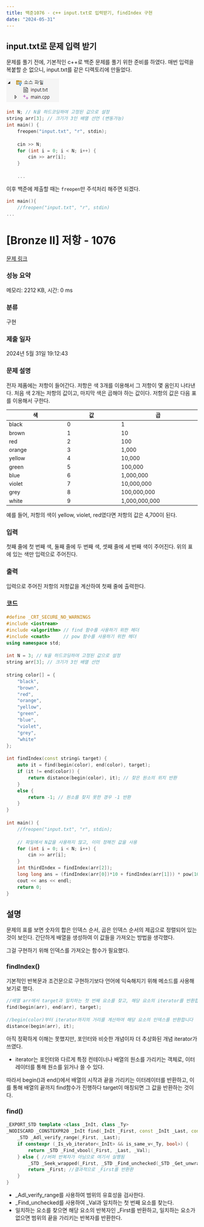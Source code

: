 ```yaml
---
title: 백준1076 - c++ input.txt로 입력받기, findIndex 구현
date: "2024-05-31"
---
```

## input.txt로 문제 입력 받기
문제를 풀기 전에, 기본적인 c++로 백준 문제를 풀기 위한 준비를 하였다.
매번 입력을 복붙할 순 없으니, input.txt를 같은 디렉토리에 만들었다.

![alt text](image-2.png)

```cpp
int N; // N을 하드코딩하여 고정된 값으로 설정
string arr[3]; // 크기가 3인 배열 선언 (변동가능)
int main() {
    freopen("input.txt", "r", stdin);
    
    cin >> N;
    for (int i = 0; i < N; i++) {
        cin >> arr[i];
    }

    ...
```

이후 백준에 제출할 때는 `freopen`만 주석처리 해주면 되겠다.

```cpp
int main(){
    //freopen("input.txt", "r", stdin)
...
```

# [Bronze II] 저항 - 1076 

[문제 링크](https://www.acmicpc.net/problem/1076) 

### 성능 요약

메모리: 2212 KB, 시간: 0 ms

### 분류

구현

### 제출 일자

2024년 5월 31일 19:12:43

### 문제 설명

<p>전자 제품에는 저항이 들어간다. 저항은 색 3개를 이용해서 그 저항이 몇 옴인지 나타낸다. 처음 색 2개는 저항의 값이고, 마지막 색은 곱해야 하는 값이다. 저항의 값은 다음 표를 이용해서 구한다.</p>

<table class="table table-bordered table-center-30">
	<thead>
		<tr>
			<th style="width:10%">색</th>
			<th style="width:10%">값</th>
			<th style="width:10%">곱</th>
		</tr>
	</thead>
	<tbody>
		<tr>
			<td>black</td>
			<td>0</td>
			<td>1</td>
		</tr>
		<tr>
			<td>brown</td>
			<td>1</td>
			<td>10</td>
		</tr>
		<tr>
			<td>red</td>
			<td>2</td>
			<td>100</td>
		</tr>
		<tr>
			<td>orange</td>
			<td>3</td>
			<td>1,000</td>
		</tr>
		<tr>
			<td>yellow</td>
			<td>4</td>
			<td>10,000</td>
		</tr>
		<tr>
			<td>green</td>
			<td>5</td>
			<td>100,000</td>
		</tr>
		<tr>
			<td>blue</td>
			<td>6</td>
			<td>1,000,000</td>
		</tr>
		<tr>
			<td>violet</td>
			<td>7</td>
			<td>10,000,000</td>
		</tr>
		<tr>
			<td>grey</td>
			<td>8</td>
			<td>100,000,000</td>
		</tr>
		<tr>
			<td>white</td>
			<td>9</td>
			<td>1,000,000,000</td>
		</tr>
	</tbody>
</table>

<p>예를 들어, 저항의 색이 yellow, violet, red였다면 저항의 값은 4,700이 된다.</p>

### 입력 

 <p>첫째 줄에 첫 번째 색, 둘째 줄에 두 번째 색, 셋째 줄에 세 번째 색이 주어진다. 위의 표에 있는 색만 입력으로 주어진다.</p>

### 출력 

 <p>입력으로 주어진 저항의 저항값을 계산하여 첫째 줄에 출력한다.</p>

### 코드 
```cpp
#define _CRT_SECURE_NO_WARNINGS
#include <iostream>
#include <algorithm> // find 함수를 사용하기 위한 헤더
#include <cmath>     // pow 함수를 사용하기 위한 헤더
using namespace std;

int N = 3; // N을 하드코딩하여 고정된 값으로 설정
string arr[3]; // 크기가 3인 배열 선언

string color[] = {
    "black",
    "brown",
    "red",
    "orange",
    "yellow",
    "green",
    "blue",
    "violet",
    "grey",
    "white"
};

int findIndex(const string& target) {
    auto it = find(begin(color), end(color), target);
    if (it != end(color)) {
        return distance(begin(color), it); // 찾은 원소의 위치 반환
    }
    else {
        return -1; // 원소를 찾지 못한 경우 -1 반환
    }
}

int main() {
    //freopen("input.txt", "r", stdin);
    
    // 파일에서 N값을 사용하지 않고, 이미 정해진 값을 사용
    for (int i = 0; i < N; i++) {
        cin >> arr[i];
    }
    int thirdIndex = findIndex(arr[2]);
    long long ans = (findIndex(arr[0])*10 + findIndex(arr[1])) * pow(10, thirdIndex);
    cout << ans << endl;
    return 0;
}
```
## 설명
문제의 표를 보면 숫자의 합은 인덱스 순서, 곱은 인덱스 순서의 제곱으로 정렬되어 있는 것이 보인다. 간단하게 배열을 생성하여 이 값들을 가져오는 방법을 생각했다.

그걸 구현하기 위해 인덱스를 가져오는 함수가 필요했다.

### findIndex()
기본적인 반복문과 조건문으로 구현하기보다 언어에 익숙해지기 위해 메소드를 사용해보기로 했다.
```cpp
//배열 arr에서 target과 일치하는 첫 번째 요소를 찾고, 해당 요소의 iterator를 반환합니다.
find(begin(arr), end(arr), target);

//begin(color)부터 iterator까지의 거리를 계산하여 해당 요소의 인덱스를 반환합니다
distance(begin(arr), it);
```

아직 정확하게 이해는 못했지만, 포인터와 비슷한 개념이자 더 추상화된 개념 iterator가 쓰였다.

- iterator는 포인터와 다르게 특정 컨테이너나 배열의 원소를 가리키는 객체로, 이터레이터를 통해 원소를 읽거나 쓸 수 있다.

따라서 begin()과 end()에서 배열의 시작과 끝을 가리키는 이터레이터를 반환하고, 이를 통해 배열의 끝까지 find함수가 진행하다 target이 매칭되면 그 값을 반환하는 것이다.

### find()
```cpp
_EXPORT_STD template <class _InIt, class _Ty>
_NODISCARD _CONSTEXPR20 _InIt find(_InIt _First, const _InIt _Last, const _Ty& _Val) { // find first matching _Val
    _STD _Adl_verify_range(_First, _Last);
    if constexpr (_Is_vb_iterator<_InIt> && is_same_v<_Ty, bool>) {
        return _STD _Find_vbool(_First, _Last, _Val);
    } else { //버퍼 반복자가 아님으로 여기서 실행됨
        _STD _Seek_wrapped(_First, _STD _Find_unchecked(_STD _Get_unwrapped(_First), _STD _Get_unwrapped(_Last), _Val));
        return _First; //결과적으로 _First를 반환환
    }
}
```
- _Adl_verify_range를 사용하여 범위의 유효성을 검사한다.
- _Find_unchecked를 사용하여 _Val과 일치하는 첫 번째 요소를 찾는다. 
- 일치하는 요소를 찾으면 해당 요소의 반복자인 
_First를 반환하고, 일치하는 요소가 없으면 범위의 끝을 가리키는 반복자를 반환한다.